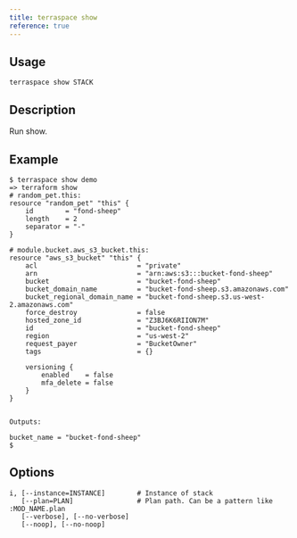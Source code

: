 ```yaml
---
title: terraspace show
reference: true
---
```


## Usage

    terraspace show STACK

## Description

Run show.

## Example

    $ terraspace show demo
    => terraform show
    # random_pet.this:
    resource "random_pet" "this" {
        id        = "fond-sheep"
        length    = 2
        separator = "-"
    }

    # module.bucket.aws_s3_bucket.this:
    resource "aws_s3_bucket" "this" {
        acl                         = "private"
        arn                         = "arn:aws:s3:::bucket-fond-sheep"
        bucket                      = "bucket-fond-sheep"
        bucket_domain_name          = "bucket-fond-sheep.s3.amazonaws.com"
        bucket_regional_domain_name = "bucket-fond-sheep.s3.us-west-2.amazonaws.com"
        force_destroy               = false
        hosted_zone_id              = "Z3BJ6K6RIION7M"
        id                          = "bucket-fond-sheep"
        region                      = "us-west-2"
        request_payer               = "BucketOwner"
        tags                        = {}

        versioning {
            enabled    = false
            mfa_delete = false
        }
    }


    Outputs:

    bucket_name = "bucket-fond-sheep"
    $


## Options

```
i, [--instance=INSTANCE]        # Instance of stack
   [--plan=PLAN]                # Plan path. Can be a pattern like :MOD_NAME.plan
   [--verbose], [--no-verbose]  
   [--noop], [--no-noop]        
```

